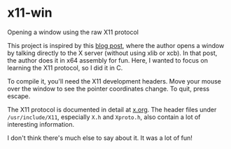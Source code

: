 # x11-win
Opening a window using the raw X11 protocol

This project is inspired by this [blog post](https://gaultier.github.io/blog/x11_x64.html), where the author opens a window by talking directly to the X server (without using xlib or xcb). In that post, the author does it in x64 assembly for fun. Here, I wanted to focus on learning the X11 protocol, so I did it in C.

To compile it, you'll need the X11 development headers. Move your mouse over the window to see the pointer coordinates change. To quit, press escape.

The X11 protocol is documented in detail at [x.org](https://www.x.org/releases/X11R7.7/doc/xproto/x11protocol.html). The header files under `/usr/include/X11`, especially `X.h` and `Xproto.h`, also contain a lot of interesting information.

I don't think there's much else to say about it. It was a lot of fun!
